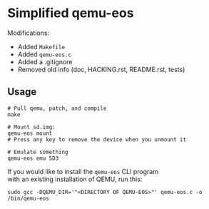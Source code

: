 # Simplified qemu-eos
Modifications:  
- Added `Makefile`
- Added `qemu-eos.c`
- Added a .gitignore
- Removed old info (doc, HACKING.rst, README.rst, tests)

## Usage
```
# Pull qemu, patch, and compile
make
```

```
# Mount sd.img:
qemu-eos mount
# Press any key to remove the device when you unmount it
```

```
# Emulate something
qemu-eos emu 5D3
```

If you would like to install the `qemu-eos` CLI program  
with an existing installation of QEMU, run this:  
```
sudo gcc -DQEMU_DIR='"<DIRECTORY OF QEMU-EOS>"' qemu-eos.c -o /bin/qemu-eos
```
